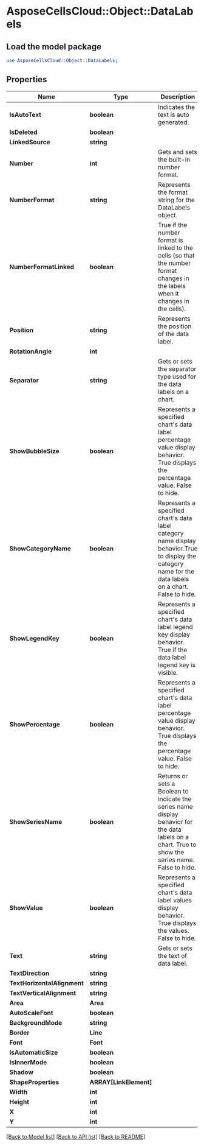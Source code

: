 # AsposeCellsCloud::Object::DataLabels 

## Load the model package
```perl
use AsposeCellsCloud::Object::DataLabels;
```

## Properties
Name | Type | Description | Notes
------------ | ------------- | ------------- | -------------
**IsAutoText** | **boolean** | Indicates the text is auto generated. |
**IsDeleted** | **boolean** |  |
**LinkedSource** | **string** |  |
**Number** | **int** | Gets and sets the built-in number format. |
**NumberFormat** | **string** | Represents the format string for the DataLabels object. |
**NumberFormatLinked** | **boolean** | True if the number format is linked to the cells                         (so that the number format changes in the labels when it changes in the cells). |
**Position** | **string** | Represents the position of the data label. |
**RotationAngle** | **int** |  |
**Separator** | **string** | Gets or sets the separator type used for the data labels on a chart. |
**ShowBubbleSize** | **boolean** | Represents a specified chart's data label percentage value display behavior. True displays the percentage value. False to hide. |
**ShowCategoryName** | **boolean** | Represents a specified chart's data label category name display behavior.True to display the category name for the data labels on a chart. False to hide. |
**ShowLegendKey** | **boolean** | Represents a specified chart's data label legend key display behavior.                        True if the data label legend key is visible. |
**ShowPercentage** | **boolean** | Represents a specified chart's data label percentage value display behavior. True displays the percentage value. False to hide. |
**ShowSeriesName** | **boolean** | Returns or sets a Boolean to indicate the series name display behavior for the data labels on a chart.                        True to show the series name. False to hide. |
**ShowValue** | **boolean** | Represents a specified chart's data label values display behavior. True displays the values. False to hide. |
**Text** | **string** | Gets or sets the text of data label. |
**TextDirection** | **string** |  |
**TextHorizontalAlignment** | **string** |  |
**TextVerticalAlignment** | **string** |  |
**Area** | **Area** |  |
**AutoScaleFont** | **boolean** |  |
**BackgroundMode** | **string** |  |
**Border** | **Line** |  |
**Font** | **Font** |  |
**IsAutomaticSize** | **boolean** |  |
**IsInnerMode** | **boolean** |  |
**Shadow** | **boolean** |  |
**ShapeProperties** | **ARRAY[LinkElement]** |  |
**Width** | **int** |  |
**Height** | **int** |  |
**X** | **int** |  |
**Y** | **int** |  |  

[[Back to Model list]](../README.md#documentation-for-models) [[Back to API list]](../README.md#documentation-for-api-endpoints) [[Back to README]](../README.md)

